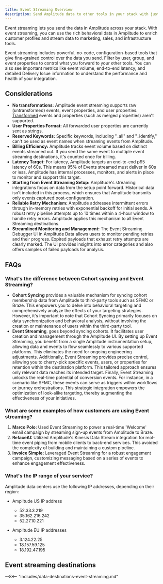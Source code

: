 ```yaml
---
title: Event Streaming Overview
description: Send Amplitude data to other tools in your stack with just a few clicks, using no-code event streaming integrations. 
---
```


Event streaming lets you send the data in Amplitude across your stack. With event streaming, you can use the rich behavioral data in Amplitude to enrich customer profiles and stream data to marketing, sales, and infrastructure tools.

Event streaming includes powerful, no-code, configuration-based tools that give fine-grained control over the data you send. Filter by user, group, and event properties to control what you forward to your other tools. You can also see important metrics like event volume, end-to-end latency, and detailed Delivery Issue information to understand the performance and health of your integration. 

## Considerations

- **No transformations:** Amplitude event streaming supports raw (untransformed) events, event properties, and user properties. [Transformed](https://help.amplitude.com/hc/en-us/articles/5913315221915-Transformations-Retroactively-modify-your-event-data-structure) events and properties (such as merged properties) aren't supported.
- **User Properties Format:** All forwarded user properties are currently sent as strings.
- **Reserved Keywords:** Specific keywords, including "_all" and "_identify," can't be used as event names when streaming events from Amplitude.
- **Billing Efficiency:** Amplitude tracks event volume based on distinct events streamed out. If you send the same event to multiple event streaming destinations, it's counted once for billing.
- **Latency Target:** For latency, Amplitude targets an end-to-end p95 latency of 60s. This means 95% of Events streamed must deliver in 60s or less. Amplitude has internal processes, monitors, and alerts in place to monitor and support this target.
- **Starting from Event Streaming Setup:** Amplitude's streaming integrations focus on data from the setup point forward. Historical data isn't included in this process, which ensures that Amplitude transmits only events captured post-configuration.
- **Reliable Retry Mechanism:** Amplitude addresses intermittent errors through in-memory retries with exponential backoff for initial sends. A robust retry pipeline attempts up to 10 times within a 4-hour window to handle retry errors. Amplitude applies this mechanism to all Event Streaming destinations.
- **Streamlined Monitoring and Management:** The Event Streaming Debugger UI in Amplitude Data allows users to monitor pending retries and their progress. Expired payloads that exhaust retry attempts are clearly marked. The UI provides insights into error categories and also offers samples of failed payloads for analysis.

## FAQs

### What's the difference between Cohort syncing and Event Streaming?

- **Cohort Syncing** provides a valuable mechanism for syncing cohort membership data from Amplitude to third-party tools such as SFMC or Braze. This empowers you to delve into behavioral targeting and comprehensively analyze the effects of your targeting strategies. However, it's important to note that Cohort Syncing primarily focuses on data synchronization and behavioral analysis, without involving the creation or maintenance of users within the third-party tool.
- **Event Streaming**, goes beyond syncing cohorts. It facilitates user creation and management through the Amplitude UI. By setting up Event Streaming, you benefit from a single Amplitude instrumentation setup, allowing data and events to flow seamlessly to various supported platforms. This eliminates the need for ongoing engineering adjustments. Additionally, Event Streaming provides precise control, allowing you to cherry-pick specific events, users, or properties for retention within the destination platform. This tailored approach ensures only relevant data reaches its intended target. Finally, Event Streaming unlocks the real-time potential of conversion events. For instance, in a scenario like SFMC, these events can serve as triggers within workflows or journey orchestrations. This strategic integration empowers the optimization of look-alike targeting, thereby augmenting the effectiveness of your initiatives.

### What are some examples of how customers are using Event streaming?

1. **Marco Polo:** Used Event Streaming to power a real-time 'Welcome' email campaign by streaming sign-up events from Amplitude to Braze.
2. **RefaceAI:** Utilized Amplitude's Kinesis Data Stream integration for real-time event piping from mobile clients to back-end services. This avoided the complexity of building and maintaining a custom pipeline.
3. **Invoice Simple:** Leveraged Event Streaming for a robust engagement campaign, customizing messaging based on a series of events to enhance engagement effectiveness.

### What's the IP range of your service?

Amplitude data centers use the following IP addresses, depending on their region:

- Amplitude US IP address

    - 52.33.3.219
    - 35.162.216.242
    - 52.27.10.221

- Amplitude EU IP addresses

    - 3.124.22.25
    - 18.157.59.125
    - 18.192.47.195

## Event streaming destinations

--8<-- "includes/data-destinations-event-streaming.md"
